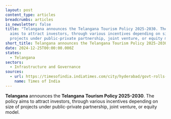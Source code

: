 ```yaml
---
layout: post
content_type: articles
breadcrumbs: articles
is_newsletter: false
title: "Telangana announces the Telangana Tourism Policy 2025-2030. The policy
  aims to attract investors, through various incentives depending on size of
  projects under public-private partnership, joint venture, or equity model. "
short_title: Telangana announces the Telangana Tourism Policy 2025-2030.
date: 2024-12-25T00:00:00.000Z
states:
  - Telangana
sectors:
  - Infrastructure and Governance
sources:
  - url: https://timesofindia.indiatimes.com/city/hyderabad/govt-rolls-out-its-new-tourism-policy-with-grand-plans-for-telangana/articleshow/116440963.cms
    name: Times of India
---
```

**Telangana** announces the **Telangana** **Tourism Policy 2025-2030**. The policy aims to attract investors, through various incentives depending on size of projects under public-private partnership, joint venture, or equity model.
